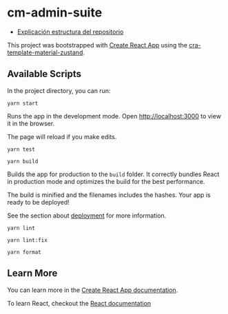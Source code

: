 # cm-admin-suite

-   [Explicación estructura del repositorio](./estructura.md)

This project was bootstrapped with [Create React App](https://github.com/facebook/create-react-app) using the [cra-template-material-zustand](https://github.com/danielsolartech/cra-template-material-zustand).

## Available Scripts

In the project directory, you can run:

`yarn start`

Runs the app in the development mode.
Open [http://localhost:3000](http://localhost:3000) to view it in the browser.

The page will reload if you make edits.

`yarn test`

`yarn build`

Builds the app for production to the `build` folder.
It correctly bundles React in production mode and optimizes the build for the best performance.

The build is minified and the filenames includes the hashes.
Your app is ready to be deployed!

See the section about [deployment](https://create-react-app.dev/docs/deployment/) for more information.

`yarn lint`

`yarn lint:fix`

`yarn format`

## Learn More

You can learn more in the [Create React App documentation](https://create-react-app.dev/docs/getting-started).

To learn React, checkout the [React documentation](https://reactjs.org/)
